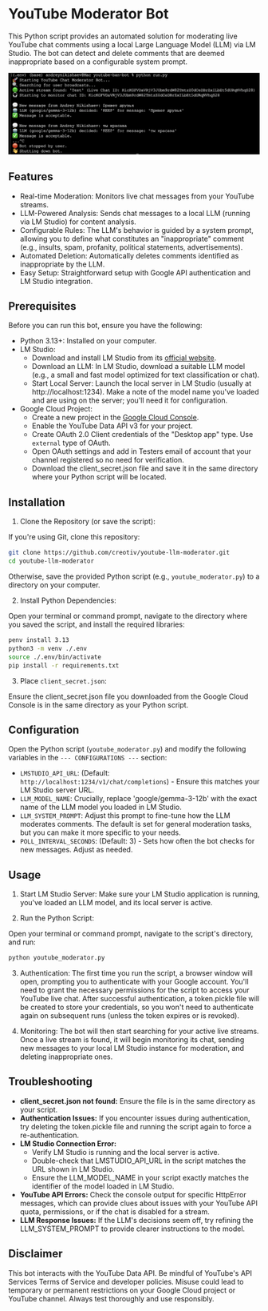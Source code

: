 # YouTube Moderator Bot
This Python script provides an automated solution for moderating live YouTube chat comments using a local Large Language Model (LLM) via LM Studio. The bot can detect and delete comments that are deemed inappropriate based on a configurable system prompt.

![](preview.png)

## Features
* Real-time Moderation: Monitors live chat messages from your YouTube streams.
* LLM-Powered Analysis: Sends chat messages to a local LLM (running via LM Studio) for content analysis.
* Configurable Rules: The LLM's behavior is guided by a system prompt, allowing you to define what constitutes an "inappropriate" comment (e.g., insults, spam, profanity, political statements, advertisements).
* Automated Deletion: Automatically deletes comments identified as inappropriate by the LLM.
* Easy Setup: Straightforward setup with Google API authentication and LM Studio integration.

## Prerequisites
Before you can run this bot, ensure you have the following:

* Python 3.13+: Installed on your computer.
* LM Studio:
    * Download and install LM Studio from its [official website](https://lmstudio.ai).
    * Download an LLM: In LM Studio, download a suitable LLM model (e.g., a small and fast model optimized for text classification or chat).
    * Start Local Server: Launch the local server in LM Studio (usually at http://localhost:1234). Make a note of the model name you've loaded and are using on the server; you'll need it for configuration.
* Google Cloud Project:
    * Create a new project in the [Google Cloud Console](https://console.cloud.google.com/).
    * Enable the YouTube Data API v3 for your project.
    * Create OAuth 2.0 Client credentials of the "Desktop app" type. Use `external` type of OAuth.
    * Open OAuth settings and add in Testers email of account that your channel registered so no need for verification.
    * Download the client_secret.json file and save it in the same directory where your Python script will be located.

## Installation
1. Clone the Repository (or save the script):

If you're using Git, clone this repository:

```Bash
git clone https://github.com/creotiv/youtube-llm-moderator.git
cd youtube-llm-moderator
```

Otherwise, save the provided Python script (e.g., `youtube_moderator.py`) to a directory on your computer.

2. Install Python Dependencies:

Open your terminal or command prompt, navigate to the directory where you saved the script, and install the required libraries:

```Bash
penv install 3.13
python3 -m venv ./.env
source ./.env/bin/activate
pip install -r requirements.txt
``` 

3. Place `client_secret.json`:

Ensure the client_secret.json file you downloaded from the Google Cloud Console is in the same directory as your Python script.

## Configuration

Open the Python script (`youtube_moderator.py`) and modify the following variables in the `--- CONFIGURATIONS ---` section:

* `LMSTUDIO_API_URL`: (Default: `http://localhost:1234/v1/chat/completions`) - Ensure this matches your LM Studio server URL.
* `LLM_MODEL_NAME`: Crucially, replace 'google/gemma-3-12b' with the exact name of the LLM model you loaded in LM Studio.
* `LLM_SYSTEM_PROMPT`: Adjust this prompt to fine-tune how the LLM moderates comments. The default is set for general moderation tasks, but you can make it more specific to your needs.
* `POLL_INTERVAL_SECONDS`: (Default: 3) - Sets how often the bot checks for new messages. Adjust as needed.

## Usage

1. Start LM Studio Server: Make sure your LM Studio application is running, you've loaded an LLM model, and its local server is active.

2. Run the Python Script:

Open your terminal or command prompt, navigate to the script's directory, and run:

```Bash
python youtube_moderator.py
```
 
3. Authentication:
The first time you run the script, a browser window will open, prompting you to authenticate with your Google account. You'll need to grant the necessary permissions for the script to access your YouTube live chat. After successful authentication, a token.pickle file will be created to store your credentials, so you won't need to authenticate again on subsequent runs (unless the token expires or is revoked).

4. Monitoring:
The bot will then start searching for your active live streams. Once a live stream is found, it will begin monitoring its chat, sending new messages to your local LM Studio instance for moderation, and deleting inappropriate ones.

## Troubleshooting

* **client_secret.json not found:** Ensure the file is in the same directory as your script.
* **Authentication Issues:** If you encounter issues during authentication, try deleting the token.pickle file and running the script again to force a re-authentication.
* **LM Studio Connection Error:**
    * Verify LM Studio is running and the local server is active.
    * Double-check that LMSTUDIO_API_URL in the script matches the URL shown in LM Studio.
    * Ensure the LLM_MODEL_NAME in your script exactly matches the identifier of the model loaded in LM Studio.
* **YouTube API Errors:** Check the console output for specific HttpError messages, which can provide clues about issues with your YouTube API quota, permissions, or if the chat is disabled for a stream.
* **LLM Response Issues:** If the LLM's decisions seem off, try refining the LLM_SYSTEM_PROMPT to provide clearer instructions to the model.

## Disclaimer

This bot interacts with the YouTube Data API. Be mindful of YouTube's API Services Terms of Service and developer policies. Misuse could lead to temporary or permanent restrictions on your Google Cloud project or YouTube channel. Always test thoroughly and use responsibly.

